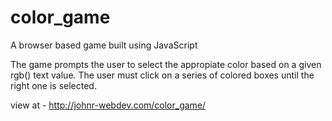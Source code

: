 # color_game
A browser based game built using JavaScript

The game prompts the user to select the appropiate color based on a given rgb() text value. The user must click 
on a series of colored boxes until the right one is selected. 

view at - http://johnr-webdev.com/color_game/

